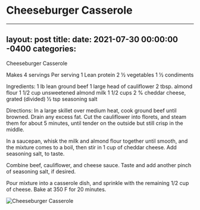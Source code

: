 # Cheeseburger Casserole
---
layout: post
title: 
date:   2021-07-30 00:00:00 -0400
categories: 
---

Cheeseburger Casserole

Makes 4 servings
Per serving
1 Lean protein
2 ½ vegetables 
1 ½ condiments

Ingredients:
1 lb lean ground beef
1 large head of cauliflower 
2 tbsp. almond flour
1 1/2 cup unsweetened almond milk
1 1/2 cups 2 % cheddar cheese, grated (divided)
½ tsp seasoning salt

Directions: 
In a large skillet over medium heat, cook ground beef until browned. Drain any excess fat.
Cut the cauliflower into florets, and steam them for about 5 minutes, until tender on the outside but still crisp in the middle.

In a saucepan, whisk the milk and almond flour together until smooth, and the mixture comes to a boil, then stir in 1 cup of cheddar cheese. Add seasoning salt, to taste.

Combine beef, cauliflower, and cheese sauce. Taste and add another pinch of seasoning salt, if desired.

Pour mixture into a casserole dish, and sprinkle with the remaining 1/2 cup of cheese.
Bake at 350 F for 20 minutes.

![Cheeseburger Casserole](/images/Cheeseburger%20Casserole.png)


